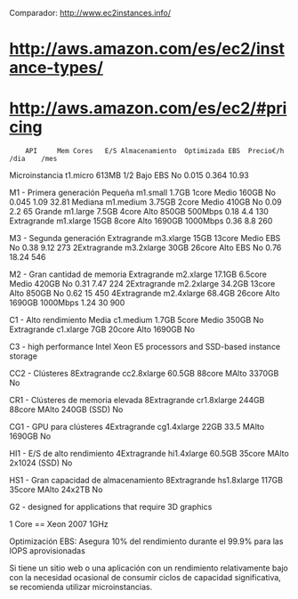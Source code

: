 Comparador: http://www.ec2instances.info/

# http://aws.amazon.com/es/ec2/instance-types/
# http://aws.amazon.com/es/ec2/#pricing

		API		Mem	Cores	E/S	Almacenamiento	Optimizada EBS 	Precio€/h	/dia	/mes
Microinstancia	t1.micro	613MB	1/2	Bajo	EBS		No		0.015		0.364	10.93

M1 - Primera generación
Pequeña		m1.small	1.7GB	1core	Medio	160GB		No		0.045		1.09	32.81
Mediana		m1.medium	3.75GB	2core	Medio	410GB		No		0.09		2.2	65
Grande		m1.large	7.5GB	4core	Alto	850GB		500Mbps		0.18		4.4	130
Extragrande	m1.xlarge	15GB	8core	Alto	1690GB		1000Mbps	0.36		8.8	260

M3 - Segunda generación
Extragrande	m3.xlarge	15GB	13core	Medio	EBS		No		0.38		9.12	273
2Extragrande	m3.2xlarge	30GB	26core	Alto	EBS		No		0.76		18.24	546

M2 - Gran cantidad de memoria
Extragrande	m2.xlarge	17.1GB	6.5core	Medio	420GB		No		0.31		7.47	224
2Extragrande	m2.2xlarge	34.2GB	13core	Alto	850GB		No		0.62		15	450
4Extragrande	m2.4xlarge	68.4GB	26core	Alto	1690GB		1000Mbps	1.24		30	900

C1 - Alto rendimiento
Media		c1.medium	1.7GB	5core	Medio	350GB		No		
Extragrande	c1.xlarge	7GB	20core	Alto	1690GB		No

C3 - high performance Intel Xeon E5 processors and SSD-based instance storage

CC2 - Clústeres
8Extragrande	cc2.8xlarge	60.5GB	88core	MAlto	3370GB		No

CR1 - Clústeres de memoria elevada
8Extragrande	cr1.8xlarge	244GB	88core	MAlto	240GB (SSD)	No

CG1 - GPU para clústeres
4Extragrande	cg1.4xlarge	22GB	33.5	MAlto	1690GB		No	

HI1 - E/S de alto rendimiento
4Extragrande	hi1.4xlarge	60.5GB	35core	MAlto	2x1024 (SSD)	No

HS1 - Gran capacidad de almacenamiento
8Extragrande	hs1.8xlarge	117GB	35core	MAlto	24x2TB		No

G2 - designed for applications that require 3D graphics


1 Core == Xeon 2007 1GHz


Optimización EBS:
Asegura 10% del rendimiento durante el 99.9% para las IOPS aprovisionadas

Si tiene un sitio web o una aplicación con un rendimiento relativamente bajo con la necesidad ocasional de consumir ciclos de capacidad significativa, se recomienda utilizar microinstancias.
